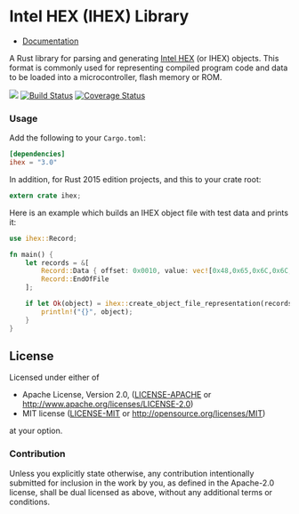 Intel HEX (IHEX) Library
========================

* [Documentation](https://martinmroz.github.io/ihex/master/ihex/)

A Rust library for parsing and generating [Intel HEX](https://en.wikipedia.org/wiki/Intel_HEX) 
(or IHEX) objects. This format is commonly used for representing compiled program code
and data to be loaded into a microcontroller, flash memory or ROM.

[![](http://meritbadge.herokuapp.com/ihex)](https://crates.io/crates/ihex)
[![Build Status](https://travis-ci.org/martinmroz/ihex.svg?branch=master)](https://travis-ci.org/martinmroz/ihex)
[![Coverage Status](https://coveralls.io/repos/github/martinmroz/ihex/badge.svg?branch=master)](https://coveralls.io/github/martinmroz/ihex?branch=master)

### Usage

Add the following to your `Cargo.toml`:

```toml
[dependencies]
ihex = "3.0"
```

In addition, for Rust 2015 edition projects, and this to your crate root:

```rust
extern crate ihex;
```

Here is an example which builds an IHEX object file with test data and prints it:


```rust
use ihex::Record;

fn main() {
    let records = &[
        Record::Data { offset: 0x0010, value: vec![0x48,0x65,0x6C,0x6C,0x6F] },
        Record::EndOfFile
    ];

    if let Ok(object) = ihex::create_object_file_representation(records) {
        println!("{}", object);
    }
}
```

## License

Licensed under either of

 * Apache License, Version 2.0, ([LICENSE-APACHE](LICENSE-APACHE) or http://www.apache.org/licenses/LICENSE-2.0)
 * MIT license ([LICENSE-MIT](LICENSE-MIT) or http://opensource.org/licenses/MIT)

at your option.

### Contribution

Unless you explicitly state otherwise, any contribution intentionally submitted
for inclusion in the work by you, as defined in the Apache-2.0 license, shall be dual licensed as above, without any
additional terms or conditions.

